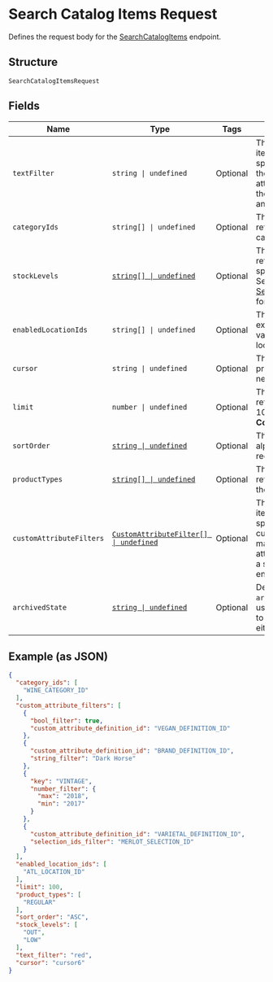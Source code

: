 
# Search Catalog Items Request

Defines the request body for the [SearchCatalogItems](../../doc/api/catalog.md#search-catalog-items) endpoint.

## Structure

`SearchCatalogItemsRequest`

## Fields

| Name | Type | Tags | Description |
|  --- | --- | --- | --- |
| `textFilter` | `string \| undefined` | Optional | The text filter expression to return items or item variations containing specified text in<br>the `name`, `description`, or `abbreviation` attribute value of an item, or in<br>the `name`, `sku`, or `upc` attribute value of an item variation. |
| `categoryIds` | `string[] \| undefined` | Optional | The category id query expression to return items containing the specified category IDs. |
| `stockLevels` | [`string[] \| undefined`](../../doc/models/search-catalog-items-request-stock-level.md) | Optional | The stock-level query expression to return item variations with the specified stock levels.<br>See [SearchCatalogItemsRequestStockLevel](#type-searchcatalogitemsrequeststocklevel) for possible values |
| `enabledLocationIds` | `string[] \| undefined` | Optional | The enabled-location query expression to return items and item variations having specified enabled locations. |
| `cursor` | `string \| undefined` | Optional | The pagination token, returned in the previous response, used to fetch the next batch of pending results. |
| `limit` | `number \| undefined` | Optional | The maximum number of results to return per page. The default value is 100.<br>**Constraints**: `<= 100` |
| `sortOrder` | [`string \| undefined`](../../doc/models/sort-order.md) | Optional | The order (e.g., chronological or alphabetical) in which results from a request are returned. |
| `productTypes` | [`string[] \| undefined`](../../doc/models/catalog-item-product-type.md) | Optional | The product types query expression to return items or item variations having the specified product types. |
| `customAttributeFilters` | [`CustomAttributeFilter[] \| undefined`](../../doc/models/custom-attribute-filter.md) | Optional | The customer-attribute filter to return items or item variations matching the specified<br>custom attribute expressions. A maximum number of 10 custom attribute expressions are supported in<br>a single call to the [SearchCatalogItems](api-endpoint:Catalog-SearchCatalogItems) endpoint. |
| `archivedState` | [`string \| undefined`](../../doc/models/archived-state.md) | Optional | Defines the values for the `archived_state` query expression<br>used in [SearchCatalogItems](../../doc/api/catalog.md#search-catalog-items)<br>to return the archived, not archived or either type of catalog items. |

## Example (as JSON)

```json
{
  "category_ids": [
    "WINE_CATEGORY_ID"
  ],
  "custom_attribute_filters": [
    {
      "bool_filter": true,
      "custom_attribute_definition_id": "VEGAN_DEFINITION_ID"
    },
    {
      "custom_attribute_definition_id": "BRAND_DEFINITION_ID",
      "string_filter": "Dark Horse"
    },
    {
      "key": "VINTAGE",
      "number_filter": {
        "max": "2018",
        "min": "2017"
      }
    },
    {
      "custom_attribute_definition_id": "VARIETAL_DEFINITION_ID",
      "selection_ids_filter": "MERLOT_SELECTION_ID"
    }
  ],
  "enabled_location_ids": [
    "ATL_LOCATION_ID"
  ],
  "limit": 100,
  "product_types": [
    "REGULAR"
  ],
  "sort_order": "ASC",
  "stock_levels": [
    "OUT",
    "LOW"
  ],
  "text_filter": "red",
  "cursor": "cursor6"
}
```

